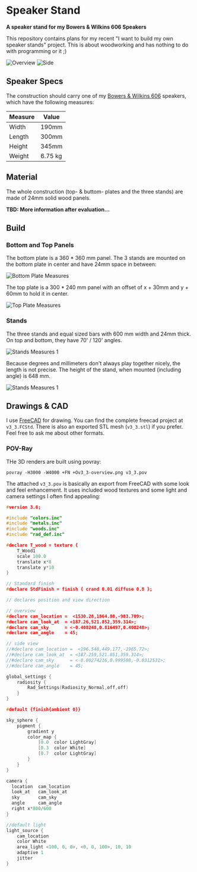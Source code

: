 Speaker Stand
=============

**A speaker stand for my Bowers & Wilkins 606 Speakers**

This repository contains plans for my recent "I want to build my own speaker stands" project. This is about woodworking 
and has nothing to do with programming or it ;)

![Overview](images/v3_3-overview.png)
![Side](images/v3_3-side.png)

Speaker Specs
-------------

The construction should carry one of my 
[Bowers & Wilkins 606](https://www.bowerswilkins.com/net/home-audio/600-series-anniversary/606) speakers, which have the following measures:

| Measure | Value   |
|---------|---------|
| Width   | 190mm   |
| Length  | 300mm   |
| Height  | 345mm   |
| Weight  | 6.75 kg |

Material
----

The whole construction (top- & buttom- plates and the three stands) are made of 24mm solid wood panels. 

**TBD: More information after evaluation...**

Build
--------

### Bottom and Top Panels

The bottom plate is a 360 * 360 mm panel. The 3 stands are mounted on the bottom plate in center and have 24mm space in 
between:

![Bottom Plate Measures](images/v3_3-measure-bottom.png)


The top plate is a 300 * 240 mm panel with an offset of x + 30mm and y + 60mm to hold it in center. 

![Top Plate Measures](images/v3_3-measure-top.png)

### Stands

The three stands and equal sized bars with 600 mm width and 24mm thick. On top and bottom, they have 70' / 120' angles. 

![Stands Measures 1](images/v3_3-measure-stand-1.png)

Because degrees and millimeters don't always play together nicely, the length is not precise. The height of the stand, 
when mounted (including angle) is 648 mm.

![Stands Measures 1](images/v3_3-measure-stand-2.png)

Drawings & CAD
--------------

I use [FreeCAD](https://www.freecadweb.org/) for drawing. You can find the complete freecad project at `v3_3.FCStd`. 
There is also an exported STL mesh (`v3_3.stl`) if you prefer. Feel free to ask me about other formats.

### POV-Ray

THe 3D renders are built using povray:
 
```shell script
povray -H3000 -W4000 +FN +Ov3_3-overview.png v3_3.pov
```
 
The attached `v3_3.pov` is basically an export from FreeCAD with some look and feel enhancement. It uses included wood 
textures and some light and camera settings I often find appealing:

```c++
#version 3.6;

#include "colors.inc"
#include "metals.inc"
#include "woods.inc"
#include "rad_def.inc"

#declare T_wood = texture {
    T_Wood1
    scale 100.0
    translate x*8
    translate y*10
}

// Standard finish
#declare StdFinish = finish { crand 0.01 diffuse 0.8 };

// declares position and view direction

// overview
#declare cam_location =  <1530.28,1864.88,-983.709>;
#declare cam_look_at  = <187.26,521.852,359.314>;
#declare cam_sky      = <-0.408248,0.816497,0.408248>;
#declare cam_angle    = 45;

// side view
//#declare cam_location =  <196.548,449.177,-1965.72>;
//#declare cam_look_at  = <187.259,521.851,359.314>;
//#declare cam_sky      = <-0.00274216,0.999508,-0.0312531>;
//#declare cam_angle    = 45;

global_settings {
    radiosity {
        Rad_Settings(Radiosity_Normal,off,off)
    }
}

#default {finish{ambient 0}}

sky_sphere {
    pigment {
        gradient y
        color_map {
            [0.0  color LightGray]
            [0.3  color White]
            [0.7  color LightGray]
        }
    }
}

camera {
  location  cam_location
  look_at   cam_look_at
  sky       cam_sky
  angle     cam_angle
  right x*800/600
}

//default light
light_source {
    cam_location
    color White
    area_light <100, 0, 0>, <0, 0, 100>, 10, 10
    adaptive 1
    jitter
}
```